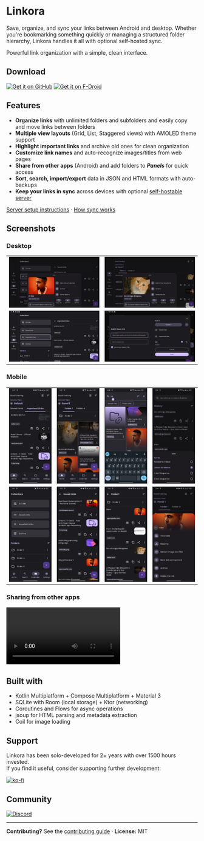 # Linkora

Save, organize, and sync your links between Android and desktop. Whether you're bookmarking something quickly or managing a structured folder hierarchy, Linkora handles it all with optional self-hosted sync.

Powerful link organization with a simple, clean interface.

## Download

[<img src="https://github.com/user-attachments/assets/a50513b3-dbf8-48c1-bff8-1f4215fefbb9"
alt="Get it on GitHub"
height="80">](https://github.com/sakethpathike/Linkora/releases) [<img src="https://f-droid.org/badge/get-it-on.png"
alt="Get it on F-Droid"
height="80">](https://f-droid.org/packages/com.sakethh.linkora)

## Features
- **Organize links** with unlimited folders and subfolders and easily copy and move links between folders
- **Multiple view layouts** (Grid, List, Staggered views) with AMOLED theme support
- **Highlight important links** and archive old ones for clean organization
- **Customize link names** and auto-recognize images/titles from web pages
- **Share from other apps** (Android) and add folders to **_Panels_** for quick access
- **Sort, search, import/export** data in JSON and HTML formats with auto-backups
- **Keep your links in sync** across devices with optional [self-hostable server](https://github.com/LinkoraApp/sync-server)

[Server setup instructions](docs/ServerConnectionSetup.md) · [How sync works](https://sakethpathike.github.io/blog/synchronization-in-linkora)

## Screenshots

### Desktop

|                    |                    |
|--------------------|--------------------|
| ![](assets/t1.png) | ![](assets/t2.png) |
| ![](assets/t3.png) | ![](assets/t5.png) |

### Mobile

|                    |                    |                    |                    |
|--------------------|--------------------|--------------------|--------------------|
| ![](assets/m1.png) | ![](assets/m2.png) | ![](assets/m3.png) | ![](assets/m4.png) |
| ![](assets/m5.png) | ![](assets/m6.png) | ![](assets/m7.png) | ![](assets/m8.png) |

### Sharing from other apps

<video src="https://github.com/user-attachments/assets/65fdbdb9-83da-4d83-9dd9-2fa3e3504bc0"></video>

## Built with

- Kotlin Multiplatform + Compose Multiplatform + Material 3
- SQLite with Room (local storage) + Ktor (networking)
- Coroutines and Flows for async operations
- jsoup for HTML parsing and metadata extraction
- Coil for image loading

## Support

Linkora has been solo-developed for 2+ years with over 1500 hours invested.  
If you find it useful, consider supporting further development:

[![ko-fi](https://ko-fi.com/img/githubbutton_sm.svg)](https://ko-fi.com/sakethpathike)

## Community

[![Discord](https://discord.com/api/guilds/1214971383352664104/widget.png?style=banner2)](https://discord.gg/ZDBXNtv8MD)

---

**Contributing?** See the [contributing guide](CONTRIBUTING.md) · **License:** MIT